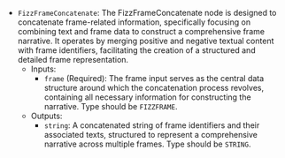 - `FizzFrameConcatenate`: The FizzFrameConcatenate node is designed to concatenate frame-related information, specifically focusing on combining text and frame data to construct a comprehensive frame narrative. It operates by merging positive and negative textual content with frame identifiers, facilitating the creation of a structured and detailed frame representation.
    - Inputs:
        - `frame` (Required): The frame input serves as the central data structure around which the concatenation process revolves, containing all necessary information for constructing the narrative. Type should be `FIZZFRAME`.
    - Outputs:
        - `string`: A concatenated string of frame identifiers and their associated texts, structured to represent a comprehensive narrative across multiple frames. Type should be `STRING`.
